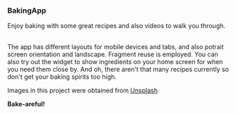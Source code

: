 ### BakingApp

Enjoy baking with some great recipes and also videos to walk you through.<br><br>

The app has different layouts for mobile devices and tabs, and also potrait screen orientation and landscape. Fragment reuse is employed. You can also try out the widget to show ingredients on your home screen for when you need them close by. And oh, there aren't that many recipes currently so don't get your baking spirits too high.<br>

Images in this project were obtained from <a href='https://unsplash.com/'>Unsplash</a><br>

<b>Bake-areful!</b>
